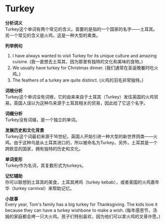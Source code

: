 # Turkey

**分析词义**  
Turkey这个单词有两个常见的含义。首要的是指的一个国家的名字——土耳其。另一个常见的含义是火鸡，这是一种大型的禽类。

  

**列举例句**

  

1.  I have always wanted to visit Turkey for its unique culture and amazing cuisine. (我一直想去土耳其，因为那里有独特的文化和美味的食物。)
2.  We usually have turkey for Christmas dinner. (我们通常在圣诞晚餐时吃火鸡。)
3.  The feathers of a turkey are quite distinct. (火鸡的羽毛非常独特。)

  

**词根分析**  
Turkey这个单词没有词根，它的由来来自于土耳其（Turkey）发往英国的火鸡贸易。英国人误以为这种鸟来源于土耳其相关的贸易，因此给了它这个名字。

  

**词缀分析**  
Turkey没有词缀，是一个独立的单词。

  

**发展历史和文化背景**  
Turkey这个词最初来源于16世纪，英国人开始引进一种大型的新世界鸽类——火鸡。由于这种鸟是从土耳其进口的，所以被命名为Turkey。另外，土耳其是一个跨欧亚的国家，拥有独特的历史和文化。

  

**单词变形**  
Turkey作为名词，其复数形式为turkeys。

  

**记忆辅助**  
你可以联想到土耳其的美食，土耳其烤鸡（turkey kebab），或者美国的火鸡嘉年华（turkey carnival）来帮助记忆。

  

**小故事**  
Every year, Tom's family has a big turkey for Thanksgiving. The kids love it because they can have a turkey wishbone to make a wish. (每年感恩节，汤姆的家庭都会烤一只大火鸡。孩子们特别喜欢，因为他们可以拿火鸡的叉骨许愿。)
